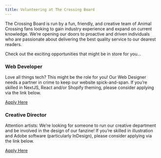 ```yaml
---
title: Volunteering at The Crossing Board
---
```


The Crossing Board is run by a fun, friendly, and creative team of Animal Crossing fans looking to gain industry experience and expand on current knowledge. We’re opening our doors to proactive and driven individuals who are passionate about delivering the best quality service to our dearest readers.

Check out the exciting opportunities that might be in store for you...

### Web Developer

Love all things tech? This might be the role for you! Our Web Designer needs a partner in crime to keep our website spick-and-span. If you’re skilled in NextJS, React and/or Shopify theming, please consider applying via the link below.

[Apply Here](https://forms.gle/ahEuSG3BHTvbchaz7)

### Creative Director

Attention artists: We’re looking for someone to run our creative department and be involved in the design of our fanzine! If you’re skilled in illustration and Adobe software (particularly InDesign), please consider applying via the link below.

[Apply Here](https://forms.gle/QcBejARUd3gBb7Pm8)
